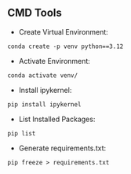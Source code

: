 ## CMD Tools

- Create Virtual Environment:

```
conda create -p venv python==3.12
```

- Activate Environment:

```
conda activate venv/
```

- Install ipykernel:

```
pip install ipykernel
```

- List Installed Packages:

```
pip list
```

- Generate requirements.txt:

```
pip freeze > requirements.txt
```
